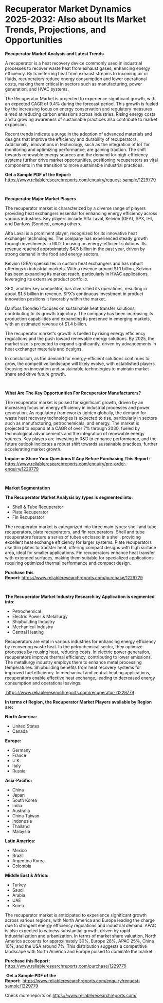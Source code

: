 <p><h1>Recuperator Market Dynamics 2025-2032: Also about Its Market Trends, Projections, and Opportunities</h1></p><p><strong>Recuperator Market Analysis and Latest Trends</strong></p>
<p><p>A recuperator is a heat recovery device commonly used in industrial processes to recover waste heat from exhaust gases, enhancing energy efficiency. By transferring heat from exhaust streams to incoming air or fluids, recuperators reduce energy consumption and lower operational costs, making them critical in sectors such as manufacturing, power generation, and HVAC systems.</p><p>The Recuperator Market is projected to experience significant growth, with an expected CAGR of 9.4% during the forecast period. This growth is fueled by the increasing focus on energy conservation and regulatory measures aimed at reducing carbon emissions across industries. Rising energy costs and a growing awareness of sustainable practices also contribute to market expansion. </p><p>Recent trends indicate a surge in the adoption of advanced materials and designs that improve the efficiency and durability of recuperators. Additionally, innovations in technology, such as the integration of IoT for monitoring and optimizing performance, are gaining traction. The shift towards renewable energy sources and the demand for high-efficiency systems further drive market opportunities, positioning recuperators as vital components in the transition to more sustainable industrial practices.</p></p>
<p><strong>Get a Sample PDF of the Report:&nbsp;</strong> <a href="https://www.reliableresearchreports.com/enquiry/request-sample/1229779?utm_campaign=3253&utm_medium=2&utm_source=Github&utm_content=ia&utm_term=09042025&utm_id=recuperator">https://www.reliableresearchreports.com/enquiry/request-sample/1229779</a></p>
<p>&nbsp;</p>
<p><strong>Recuperator Major Market Players</strong></p>
<p><p>The recuperator market is characterized by a diverse range of players providing heat exchangers essential for enhancing energy efficiency across various industries. Key players include Alfa Laval, Kelvion (GEA), SPX, IHI, and Danfoss (Sondex), among others.</p><p>Alfa Laval is a prominent player, recognized for its innovative heat exchanger technologies. The company has experienced steady growth through investments in R&D, focusing on energy-efficient solutions. Its revenue reached approximately $4.5 billion in the past year, driven by strong demand in the food and energy sectors.</p><p>Kelvion (GEA) specializes in custom heat exchangers and has robust offerings in industrial markets. With a revenue around $1.1 billion, Kelvion has been expanding its market reach, particularly in HVAC applications, leveraging its extensive product portfolio.</p><p>SPX, another key competitor, has diversified its operations, resulting in about $1.5 billion in revenue. SPX’s continuous investment in product innovation positions it favorably within the market.</p><p>Danfoss (Sondex) focuses on sustainable heat transfer solutions, contributing to its growth trajectory. The company has been increasing its production capabilities and expanding its presence in emerging markets, with an estimated revenue of $1.4 billion.</p><p>The recuperator market's growth is fuelled by rising energy efficiency regulations and the push toward renewable energy solutions. By 2025, the market size is projected to expand significantly, driven by advancements in heat exchanger materials and designs.</p><p>In conclusion, as the demand for energy-efficient solutions continues to grow, the competitive landscape will likely evolve, with established players focusing on innovation and sustainable technologies to maintain market share and drive future growth.</p></p>
<p>&nbsp;</p>
<p><strong>What Are The Key Opportunities For Recuperator Manufacturers?</strong></p>
<p><p>The recuperator market is poised for significant growth, driven by an increasing focus on energy efficiency in industrial processes and power generation. As regulatory frameworks tighten globally, the demand for waste heat recovery technologies is expected to rise, particularly in sectors such as manufacturing, petrochemicals, and energy. The market is projected to expand at a CAGR of over 7% through 2030, fueled by technological advancements and the integration of renewable energy sources. Key players are investing in R&D to enhance performance, and the future outlook indicates a robust shift towards sustainable practices, further accelerating market growth.</p></p>
<p><strong>Inquire or Share Your Questions If Any Before Purchasing This Report:</strong> <a href="https://www.reliableresearchreports.com/enquiry/pre-order-enquiry/1229779?utm_campaign=3253&utm_medium=2&utm_source=Github&utm_content=ia&utm_term=09042025&utm_id=recuperator">https://www.reliableresearchreports.com/enquiry/pre-order-enquiry/1229779</a></p>
<p>&nbsp;</p>
<p><strong>Market Segmentation</strong></p>
<p><strong>The Recuperator Market Analysis by types is segmented into:</strong></p>
<p><ul><li>Shell & Tube Recuperator</li><li>Plate Recuperator</li><li>Fin Recuperator</li></ul></p>
<p><p>The recuperator market is categorized into three main types: shell and tube recuperators, plate recuperators, and fin recuperators. Shell and tube recuperators feature a series of tubes enclosed in a shell, providing excellent heat exchange efficiency for larger systems. Plate recuperators use thin plates to transfer heat, offering compact designs with high surface area, ideal for smaller applications. Fin recuperators enhance heat transfer with extended surfaces, making them suitable for specialized applications requiring optimized thermal performance and compact design.</p></p>
<p><strong>Purchase this Report:&nbsp;</strong><a href="https://www.reliableresearchreports.com/purchase/1229779?utm_campaign=3253&utm_medium=2&utm_source=Github&utm_content=ia&utm_term=09042025&utm_id=recuperator">https://www.reliableresearchreports.com/purchase/1229779</a></p>
<p>&nbsp;</p>
<p><strong>The Recuperator Market Industry Research by Application is segmented into:</strong></p>
<p><ul><li>Petrochemical</li><li>Electric Power & Metallurgy</li><li>Shipbuilding Industry</li><li>Mechanical Industry</li><li>Central Heating</li></ul></p>
<p><p>Recuperators are vital in various industries for enhancing energy efficiency by recovering waste heat. In the petrochemical sector, they optimize processes by reusing heat, reducing costs. In electric power generation, recuperators improve thermal efficiency, contributing to lower emissions. The metallurgy industry employs them to enhance metal processing temperatures. Shipbuilding benefits from heat recovery systems for improved fuel efficiency. In mechanical and central heating applications, recuperators enable effective heat exchange, leading to decreased energy consumption and operational savings.</p></p>
<p><a href="https://www.reliableresearchreports.com/recuperator-r1229779?utm_campaign=3253&utm_medium=2&utm_source=Github&utm_content=ia&utm_term=09042025&utm_id=recuperator">&nbsp;https://www.reliableresearchreports.com/recuperator-r1229779</a></p>
<p><strong>In terms of Region, the Recuperator Market Players available by Region are:</strong></p>
<p>
    <p> <strong> North America: </strong>
        <ul>
            <li>United States</li>
            <li>Canada</li>
        </ul>
        </p> 
    <p> <strong> Europe: </strong>
        <ul>
            <li>Germany</li>
            <li>France</li>
            <li>U.K.</li>
            <li>Italy</li>
            <li>Russia</li>
        </ul>
        </p> 
    <p> <strong> Asia-Pacific: </strong>
        <ul>
            <li>China</li>
            <li>Japan</li>
            <li>South Korea</li>
            <li>India</li>
            <li>Australia</li>
            <li>China Taiwan</li>
            <li>Indonesia</li>
            <li>Thailand</li>
            <li>Malaysia</li>
        </ul>
        </p> 
    <p> <strong> Latin America: </strong>
        <ul>
            <li>Mexico</li>
            <li>Brazil</li>
            <li>Argentina Korea</li>
            <li>Colombia</li>
        </ul>
        </p> 
    <p> <strong> Middle East & Africa: </strong>
        <ul>
            <li>Turkey</li>
            <li>Saudi</li>
            <li>Arabia</li>
            <li>UAE</li>
            <li>Korea</li>
        </ul>
    </p>
    </p>
<p><p>The recuperator market is anticipated to experience significant growth across various regions, with North America and Europe leading the charge due to stringent energy efficiency regulations and industrial demand. APAC is also expected to witness substantial growth, driven by rapid industrialization and urbanization. In terms of market share valuation, North America accounts for approximately 30%, Europe 28%, APAC 25%, China 10%, and the USA around 7%. This distribution suggests a competitive landscape with North America and Europe poised to dominate the market.</p></p>
<p><strong>Purchase this Report: </strong><a href="https://www.reliableresearchreports.com/purchase/1229779?utm_campaign=3253&utm_medium=2&utm_source=Github&utm_content=ia&utm_term=09042025&utm_id=recuperator">https://www.reliableresearchreports.com/purchase/1229779</a></p>
<p>&nbsp;<strong>Get a Sample PDF of the Report:&nbsp;&nbsp;</strong><a href="https://www.reliableresearchreports.com/enquiry/request-sample/1229779?utm_campaign=3253&utm_medium=2&utm_source=Github&utm_content=ia&utm_term=09042025&utm_id=recuperator">https://www.reliableresearchreports.com/enquiry/request-sample/1229779</a></p>
<p><strong></strong></p>
<p>Check more reports on <a href="https://www.reliableresearchreports.com/?utm_campaign=3253&utm_medium=2&utm_source=Github&utm_content=ia&utm_term=09042025&utm_id=recuperator">https://www.reliableresearchreports.com/</a></p>